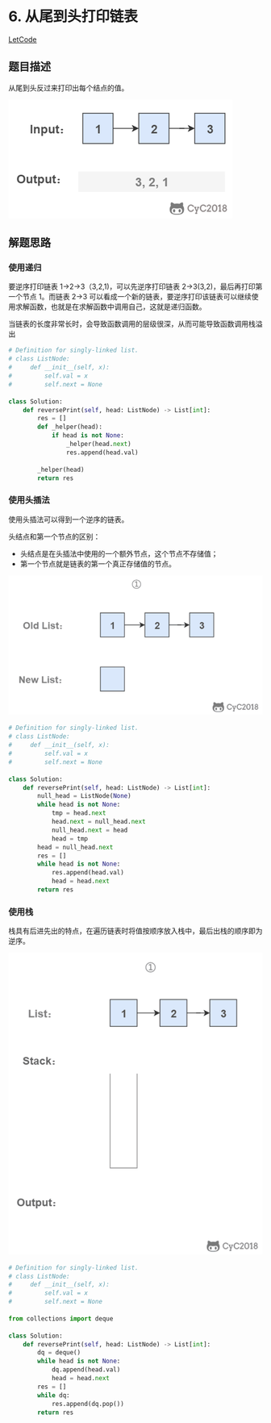 # 6. 从尾到头打印链表

[LetCode](https://leetcode-cn.com/problems/cong-wei-dao-tou-da-yin-lian-biao-lcof/)

## 题目描述

从尾到头反过来打印出每个结点的值。

![示意图](pics/f5792051-d9b2-4ca4-a234-a4a2de3d5a57.png)

## 解题思路

### 使用递归

要逆序打印链表 1->2->3（3,2,1)，可以先逆序打印链表 2->3(3,2)，最后再打印第一个节点 1。而链表 2->3 可以看成一个新的链表，要逆序打印该链表可以继续使用求解函数，也就是在求解函数中调用自己，这就是递归函数。

当链表的长度非常长时，会导致函数调用的层级很深，从而可能导致函数调用栈溢出

```python
# Definition for singly-linked list.
# class ListNode:
#     def __init__(self, x):
#         self.val = x
#         self.next = None

class Solution:
    def reversePrint(self, head: ListNode) -> List[int]:
        res = []
        def _helper(head):
            if head is not None:
                _helper(head.next)
                res.append(head.val)

        _helper(head)
        return res
```

### 使用头插法

使用头插法可以得到一个逆序的链表。

头结点和第一个节点的区别：

- 头结点是在头插法中使用的一个额外节点，这个节点不存储值；
- 第一个节点就是链表的第一个真正存储值的节点。

![示意图](pics/0dae7e93-cfd1-4bd3-97e8-325b032b716f.gif)

```python
# Definition for singly-linked list.
# class ListNode:
#     def __init__(self, x):
#         self.val = x
#         self.next = None

class Solution:
    def reversePrint(self, head: ListNode) -> List[int]:
        null_head = ListNode(None)
        while head is not None:
            tmp = head.next
            head.next = null_head.next
            null_head.next = head
            head = tmp
        head = null_head.next
        res = []
        while head is not None:
            res.append(head.val)
            head = head.next
        return res
```

### 使用栈

栈具有后进先出的特点，在遍历链表时将值按顺序放入栈中，最后出栈的顺序即为逆序。

![示意图](pics/9d1deeba-4ae1-41dc-98f4-47d85b9831bc.gif)

```python
# Definition for singly-linked list.
# class ListNode:
#     def __init__(self, x):
#         self.val = x
#         self.next = None

from collections import deque

class Solution:
    def reversePrint(self, head: ListNode) -> List[int]:
        dq = deque()
        while head is not None:
            dq.append(head.val)
            head = head.next
        res = []
        while dq:
            res.append(dq.pop())
        return res
```
